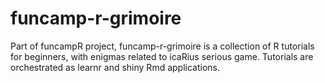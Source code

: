 # funcamp-r-grimoire

Part of funcampR project, funcamp-r-grimoire is a collection of R tutorials for beginners, with enigmas related to icaRius serious game. Tutorials are orchestrated as learnr and shiny Rmd applications.